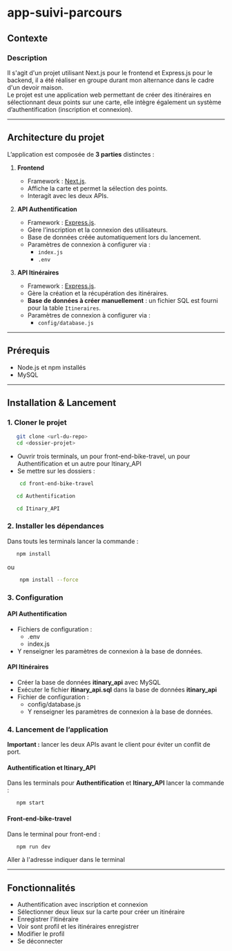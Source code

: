 # app-suivi-parcours

## Contexte

### Description
Il s'agit d'un projet utilisant Next.js pour le frontend et Express.js pour le backend, il a été réaliser en groupe durant mon alternance dans le cadre d'un devoir maison.\
Le projet est une application web permettant de créer des itinéraires en sélectionnant deux points sur une carte, elle intègre également un système d’authentification (inscription et connexion).

---

## Architecture du projet

L’application est composée de **3 parties** distinctes :

1. **Frontend**
   - Framework : [Next.js](https://nextjs.org/).
   - Affiche la carte et permet la sélection des points.
   - Interagit avec les deux APIs.

2. **API Authentification**
   - Framework : [Express.js](https://expressjs.com).
   - Gère l’inscription et la connexion des utilisateurs.
   - Base de données créée automatiquement lors du lancement.
   - Paramètres de connexion à configurer via :
     - `index.js`
     - `.env`

4. **API Itinéraires**
   - Framework : [Express.js](https://expressjs.com).
   - Gère la création et la récupération des itinéraires.
   - **Base de données à créer manuellement** : un fichier SQL est fourni pour la table `Itineraires`.
   - Paramètres de connexion à configurer via :
     - `config/database.js`
    
---

## Prérequis

- Node.js et npm installés
- MySQL

---

## Installation & Lancement

### 1. Cloner le projet
```bash
   git clone <url-du-repo>
   cd <dossier-projet>
```

- Ouvrir trois terminals, un pour front-end-bike-travel, un pour Authentification et un autre pour Itinary_API
- Se mettre sur les dossiers :
```bash
    cd front-end-bike-travel
```
```bash
   cd Authentification
```
```bash
   cd Itinary_API
```

### 2. Installer les dépendances

Dans touts les terminals lancer la commande :
```bash
   npm install
```
ou
```bash
    npm install --force
```

### 3. Configuration

#### API Authentification
- Fichiers de configuration :
  - .env
  - index.js
- Y renseigner les paramètres de connexion à la base de données.

#### API Itinéraires
- Créer la base de données **itinary_api** avec MySQL
- Exécuter le fichier **itinary_api.sql** dans la base de données **itinary_api**
- Fichier de configuration :
  - config/database.js
  - Y renseigner les paramètres de connexion à la base de données.

### 4. Lancement de l’application
**Important :** lancer les deux APIs avant le client pour éviter un conflit de port.

#### Authentification et Itinary_API

Dans les terminals pour **Authentification** et **Itinary_API** lancer la commande :
```bash
   npm start
```

#### Front-end-bike-travel
Dans le terminal pour front-end :
```bash
   npm run dev
```
Aller à l'adresse indiquer dans le terminal

---

## Fonctionnalités
- Authentification avec inscription et connexion
- Sélectionner deux lieux sur la carte pour créer un itinéraire
- Enregistrer l'itinéraire
- Voir sont profil et les itinéraires enregistrer
- Modifier le profil
- Se déconnecter

